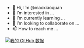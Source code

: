 - 👋 Hi, I’m @maoxiaoquan
- 👀 I’m interested in ...
- 🌱 I’m currently learning ...
- 💞️ I’m looking to collaborate on ...
- 📫 How to reach me ...

[![我的 GitHub 数据](https://github-readme-stats.vercel.app/api?username=GitHub用户名)]()

<!---
maoxiaoquan/maoxiaoquan is a ✨ special ✨ repository because its `README.md` (this file) appears on your GitHub profile.
You can click the Preview link to take a look at your changes.
--->
